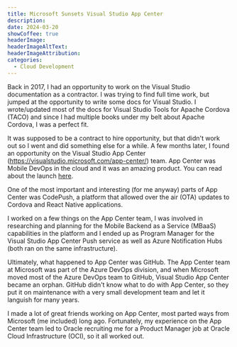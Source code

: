 ```yaml
---
title: Microsoft Sunsets Visual Studio App Center
description: 
date: 2024-03-20
showCoffee: true
headerImage: 
headerImageAltText: 
headerImageAttribution: 
categories:
  - Cloud Development
---
```


Back in 2017, I had an opportunity to work on the Visual Studio documentation as a contractor. I was trying to find full time work, but jumped at the opportunity to write some docs for Visual Studio. I wrote/updated most of the docs for Visual Studio Tools for Apache Cordova (TACO) and since I had multiple books under my belt about Apache Cordova, I was a perfect fit.

 It was supposed to be a contract to hire opportunity, but that didn't work out so I went and did something else for a while. A few months later, I found an opportunity on the Visual Studio App Center (https://visualstudio.microsoft.com/app-center/) team. App Center was Mobile DevOps in the cloud and it was an amazing product. You can read about the launch [here](/posts/2017/visual-studio-app-center-launched-today/).

 One of the most important and interesting (for me anyway) parts of App Center was CodePush, a platform that allowed over the air (OTA) updates to Cordova and React Native applications.

 I worked on a few things on the App Center team, I was involved in researching and planning for the Mobile Backend as a Service (MBaaS) capabilities in the platform and I ended up as Program Manager for the Visual Studio App Center Push service as well as Azure Notification Hubs (both ran on the same infrastructure).

 Ultimately, what happened to App Center was GitHub. The App Center team at Microsoft was part of the Azure DevOps division, and when Microsoft moved most of the Azure DevOps team to GitHub, Visual Studio App Center became an orphan. GitHub didn't know what to do with App Center, so they put it on maintenance with a very small development team and let it languish for many years.

 I made a lot of great friends working on App Center, most parted ways from Microsoft (me included) long ago. Fortunately, my experience on the App Center team led to Oracle recruiting me for a Product Manager job at Oracle Cloud Infrastructure (OCI), so it all worked out.
